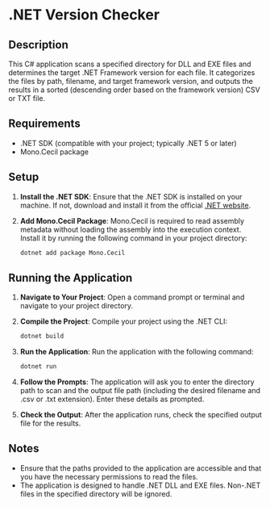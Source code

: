 # .NET Version Checker

## Description
This C# application scans a specified directory for DLL and EXE files and determines the target .NET Framework version for each file. It categorizes the files by path, filename, and target framework version, and outputs the results in a sorted (descending order based on the framework version) CSV or TXT file.

## Requirements
- .NET SDK (compatible with your project; typically .NET 5 or later)
- Mono.Cecil package

## Setup
1. **Install the .NET SDK**: Ensure that the .NET SDK is installed on your machine. If not, download and install it from the official [.NET website](https://dotnet.microsoft.com/download).

2. **Add Mono.Cecil Package**: Mono.Cecil is required to read assembly metadata without loading the assembly into the execution context. Install it by running the following command in your project directory:

    ```bash
    dotnet add package Mono.Cecil
    ```

## Running the Application
1. **Navigate to Your Project**: Open a command prompt or terminal and navigate to your project directory.

2. **Compile the Project**: Compile your project using the .NET CLI:

    ```bash
    dotnet build
    ```

3. **Run the Application**: Run the application with the following command:

    ```bash
    dotnet run
    ```

4. **Follow the Prompts**: The application will ask you to enter the directory path to scan and the output file path (including the desired filename and .csv or .txt extension). Enter these details as prompted.

5. **Check the Output**: After the application runs, check the specified output file for the results.

## Notes
- Ensure that the paths provided to the application are accessible and that you have the necessary permissions to read the files.
- The application is designed to handle .NET DLL and EXE files. Non-.NET files in the specified directory will be ignored.



